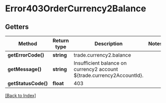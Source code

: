 # Error403OrderCurrency2Balance

## Getters

Method | Return type | Description | Notes
------------ | ------------- | ------------- | -------------
**getErrorCode()** | **string** | trade.currency2.balance |
**getMessage()** | **string** | Insufficient balance on currency2 account ${trade.currency2AccountId}. |
**getStatusCode()** | **float** | 403 |

[[Back to Index]](../index.md)
